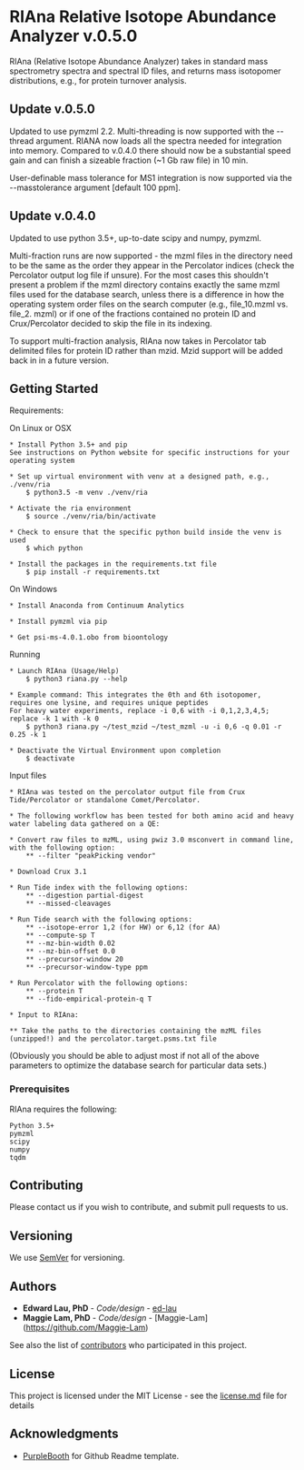 # RIAna Relative Isotope Abundance Analyzer v.0.5.0

RIAna (Relative Isotope Abundance Analyzer) takes in standard mass spectrometry spectra and spectral ID files,
and returns mass isotopomer distributions, e.g., for protein turnover analysis.

## Update v.0.5.0

Updated to use pymzml 2.2. Multi-threading is now supported with the --thread argument. RIANA now loads all the spectra
needed for integration into memory. Compared to v.0.4.0 there should now be a substantial speed gain and can finish
a sizeable fraction (~1 Gb raw file) in 10 min.

User-definable mass tolerance for MS1 integration is now supported via the --masstolerance argument [default 100 ppm].

## Update v.0.4.0

Updated to use python 3.5+, up-to-date scipy and numpy, pymzml.

Multi-fraction runs are now supported - the mzml files in the directory need to be the same as the order they appear
in the Percolator indices (check the Percolator output log file if unsure). For the most cases this shouldn't present a problem if
the mzml directory contains exactly the same mzml files used for the database search, unless there is a difference
in how the operating system order files on the search computer (e.g., file_10.mzml vs. file_2. mzml) or if one of the
fractions contained no protein ID and Crux/Percolator decided to skip the file in its indexing.

To support multi-fraction analysis, RIAna now takes in Percolator tab delimited files for protein ID rather than mzid.
Mzid support will be added back in in a future version.


## Getting Started

Requirements:

On Linux or OSX

	* Install Python 3.5+ and pip
	See instructions on Python website for specific instructions for your operating system

	* Set up virtual environment with venv at a designed path, e.g., ./venv/ria
		$ python3.5 -m venv ./venv/ria

	* Activate the ria environment
		$ source ./venv/ria/bin/activate

	* Check to ensure that the specific python build inside the venv is used
		$ which python

	* Install the packages in the requirements.txt file
		$ pip install -r requirements.txt

On Windows

	* Install Anaconda from Continuum Analytics

	* Install pymzml via pip

	* Get psi-ms-4.0.1.obo from bioontology


Running
	
	* Launch RIAna (Usage/Help)
		$ python3 riana.py --help

	* Example command: This integrates the 0th and 6th isotopomer, requires one lysine, and requires unique peptides
	For heavy water experiments, replace -i 0,6 with -i 0,1,2,3,4,5; replace -k 1 with -k 0
		$ python3 riana.py ~/test_mzid ~/test_mzml -u -i 0,6 -q 0.01 -r 0.25 -k 1

	* Deactivate the Virtual Environment upon completion
		$ deactivate


Input files

	* RIAna was tested on the percolator output file from Crux Tide/Percolator or standalone Comet/Percolator.

	* The following workflow has been tested for both amino acid and heavy water labeling data gathered on a QE:

	* Convert raw files to mzML, using pwiz 3.0 msconvert in command line, with the following option:
		** --filter "peakPicking vendor"

	* Download Crux 3.1

	* Run Tide index with the following options:
	    ** --digestion partial-digest
	    ** --missed-cleavages

	* Run Tide search with the following options:
		** --isotope-error 1,2 (for HW) or 6,12 (for AA)
		** --compute-sp T
		** --mz-bin-width 0.02
		** --mz-bin-offset 0.0
		** --precursor-window 20
		** --precursor-window-type ppm

	* Run Percolator with the following options:
		** --protein T
		** --fido-empirical-protein-q T

    * Input to RIAna:

	** Take the paths to the directories containing the mzML files (unzipped!) and the percolator.target.psms.txt file

(Obviously you should be able to adjust most if not all of the above parameters to optimize the database search for
particular data sets.)

### Prerequisites

RIAna requires the following:

```
Python 3.5+
pymzml
scipy
numpy
tqdm

```


## Contributing

Please contact us if you wish to contribute, and submit pull requests to us.


## Versioning

We use [SemVer](http://semver.org/) for versioning.


## Authors

* **Edward Lau, PhD** - *Code/design* - [ed-lau](https://github.com/ed-lau)
* **Maggie Lam, PhD** - *Code/design* - [Maggie-Lam] (https://github.com/Maggie-Lam)

See also the list of [contributors](https://github.com/ed-lau/pymzml_integrator/graphs/contributors) who participated in this project.


## License

This project is licensed under the MIT License - see the [license.md](license.md) file for details


## Acknowledgments

* [PurpleBooth](https://github.com/PurpleBooth) for Github Readme template.



